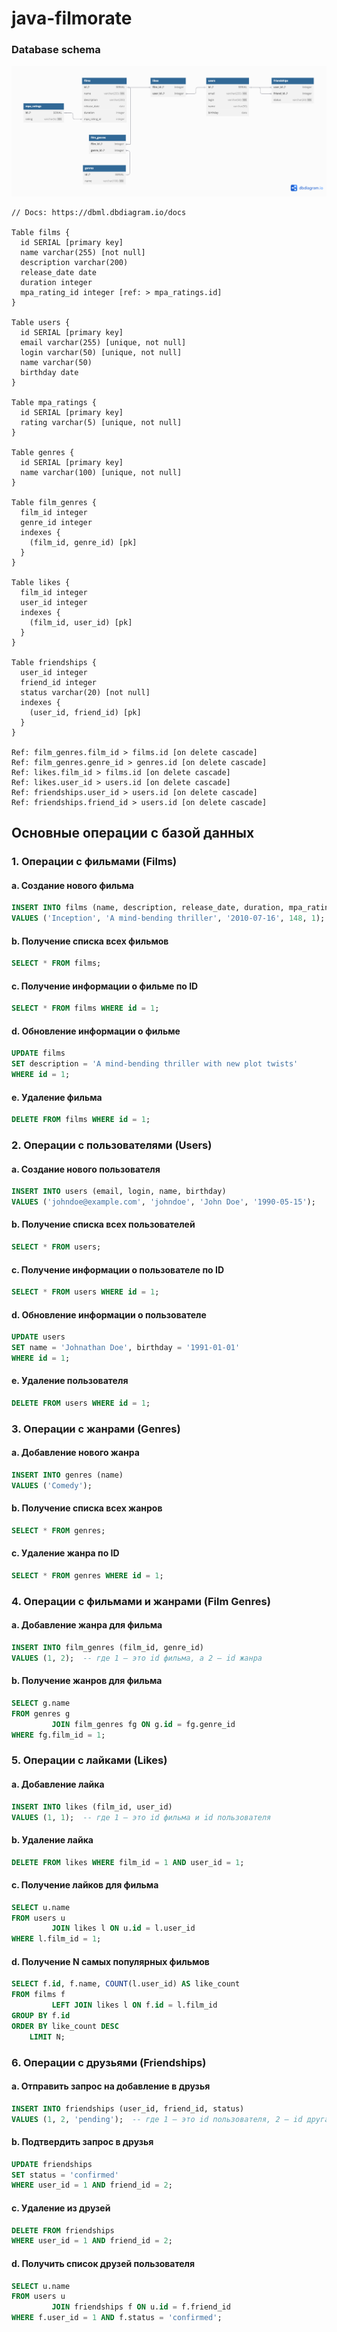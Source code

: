 # **java-filmorate**

### Database schema
![Database Schema](src/main/resources/static/images/dbDiagram.png)
```dbml
// Docs: https://dbml.dbdiagram.io/docs

Table films {
  id SERIAL [primary key]
  name varchar(255) [not null]
  description varchar(200) 
  release_date date
  duration integer
  mpa_rating_id integer [ref: > mpa_ratings.id]
}

Table users {
  id SERIAL [primary key]
  email varchar(255) [unique, not null]
  login varchar(50) [unique, not null]
  name varchar(50)
  birthday date
}

Table mpa_ratings {
  id SERIAL [primary key]
  rating varchar(5) [unique, not null]
}

Table genres {
  id SERIAL [primary key]
  name varchar(100) [unique, not null]
}

Table film_genres {
  film_id integer
  genre_id integer
  indexes {
    (film_id, genre_id) [pk]
  }
}

Table likes {
  film_id integer
  user_id integer
  indexes {
    (film_id, user_id) [pk]
  }
}

Table friendships {
  user_id integer
  friend_id integer
  status varchar(20) [not null]
  indexes {
    (user_id, friend_id) [pk]
  }
}

Ref: film_genres.film_id > films.id [on delete cascade]
Ref: film_genres.genre_id > genres.id [on delete cascade]
Ref: likes.film_id > films.id [on delete cascade]
Ref: likes.user_id > users.id [on delete cascade]
Ref: friendships.user_id > users.id [on delete cascade]
Ref: friendships.friend_id > users.id [on delete cascade]
```
## Основные операции с базой данных
### 1. Операции с фильмами (Films)
#### a. Создание нового фильма
```sql
INSERT INTO films (name, description, release_date, duration, mpa_rating_id)
VALUES ('Inception', 'A mind-bending thriller', '2010-07-16', 148, 1);
```
#### b. Получение списка всех фильмов
```sql
SELECT * FROM films;
```
#### c. Получение информации о фильме по ID
```sql
SELECT * FROM films WHERE id = 1;
```
#### d. Обновление информации о фильме
```sql
UPDATE films
SET description = 'A mind-bending thriller with new plot twists'
WHERE id = 1;
```
#### e. Удаление фильма
```sql
DELETE FROM films WHERE id = 1;
```
### 2. Операции с пользователями (Users)
#### a. Создание нового пользователя
```sql
INSERT INTO users (email, login, name, birthday)
VALUES ('johndoe@example.com', 'johndoe', 'John Doe', '1990-05-15');
```
#### b. Получение списка всех пользователей
```sql
SELECT * FROM users;
```
#### c. Получение информации о пользователе по ID
```sql
SELECT * FROM users WHERE id = 1;
```
#### d. Обновление информации о пользователе
```sql
UPDATE users
SET name = 'Johnathan Doe', birthday = '1991-01-01'
WHERE id = 1;
```
#### e. Удаление пользователя
```sql
DELETE FROM users WHERE id = 1;
```
### 3. Операции с жанрами (Genres)
#### a. Добавление нового жанра
```sql
INSERT INTO genres (name)
VALUES ('Comedy');
```
#### b. Получение списка всех жанров
```sql
SELECT * FROM genres;
```
#### c. Удаление жанра по ID
```sql
SELECT * FROM genres WHERE id = 1;
```
### 4. Операции с фильмами и жанрами (Film Genres)
#### a. Добавление жанра для фильма
```sql
INSERT INTO film_genres (film_id, genre_id)
VALUES (1, 2);  -- где 1 — это id фильма, а 2 — id жанра
```
#### b. Получение жанров для фильма
```sql
SELECT g.name
FROM genres g
         JOIN film_genres fg ON g.id = fg.genre_id
WHERE fg.film_id = 1;
```
### 5. Операции с лайками (Likes)
#### a. Добавление лайка
```sql
INSERT INTO likes (film_id, user_id)
VALUES (1, 1);  -- где 1 — это id фильма и id пользователя
```
#### b. Удаление лайка
```sql
DELETE FROM likes WHERE film_id = 1 AND user_id = 1;
```
#### c. Получение лайков для фильма
```sql
SELECT u.name
FROM users u
         JOIN likes l ON u.id = l.user_id
WHERE l.film_id = 1;
```
#### d. Получение N самых популярных фильмов
```sql
SELECT f.id, f.name, COUNT(l.user_id) AS like_count
FROM films f
         LEFT JOIN likes l ON f.id = l.film_id
GROUP BY f.id
ORDER BY like_count DESC
    LIMIT N;
```
### 6. Операции с друзьями (Friendships)
#### a. Отправить запрос на добавление в друзья
```sql
INSERT INTO friendships (user_id, friend_id, status)
VALUES (1, 2, 'pending');  -- где 1 — это id пользователя, 2 — id друга
```
#### b. Подтвердить запрос в друзья
```sql
UPDATE friendships
SET status = 'confirmed'
WHERE user_id = 1 AND friend_id = 2;
```
#### c. Удаление из друзей
```sql
DELETE FROM friendships
WHERE user_id = 1 AND friend_id = 2;
```
#### d. Получить список друзей пользователя
```sql
SELECT u.name
FROM users u
         JOIN friendships f ON u.id = f.friend_id
WHERE f.user_id = 1 AND f.status = 'confirmed';
```
